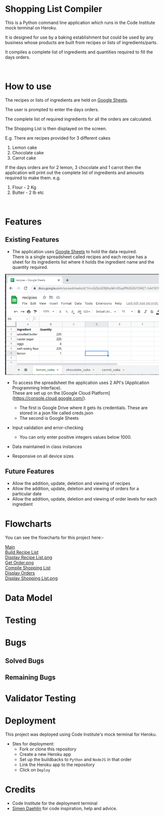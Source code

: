 <h1 >Shopping List Compiler</h1>

This is a Python command line application which runs in the Code Institute mock terminal on Heroku.

It is designed for use by a baking establishment but could be used by any business whose products are built from recipes or lists of ingredients/parts.

It compiles a complete list of ingredients and quantities required to fill the days orders.  

&nbsp;  

# How to use

The recipes or lists of ingredients are held on [Google Sheets]( https://en.wikipedia.org/wiki/Google_Sheets).  

The user is prompted to enter the days orders.

The complete list of required ingredients for all the orders are calculated.

The Shopping List is then displayed on the screen.

E.g. There are recipes provided for 3 different cakes
1. Lemon cake
2. Chocolate cake
3. Carrot cake

If the days orders are for 2 lemon, 3 chocolate and 1 carrot then the application will print out the complete list of ingredients and amounts required to make them.
e.g.
1. Flour - 2 Kg
2. Butter - 2 lb
etc

&nbsp; 

# Features

## Existing Features

- The application uses [Google Sheets]( https://en.wikipedia.org/wiki/Google_Sheets) to hold the data required.  
There is a single spreadsheet called recipes and each recipe has a sheet for its ingredients list where it holds the ingredient name and the quantity required.  

![recipes](docs/images/recipes.PNG)

- To access the spreadsheet the application uses 2 API's (Application Programming Interface).  
These are set up on the [Google Cloud Platform] (https://console.cloud.google.com/).
    - The first is Google Drive where it gets its credentials. These are stored in a json file called creds.json
    - The second is Google Sheets

- Input validation and error-checking
    - You can only enter positive integers values below 1000.  

- Data maintained in class instances  

- Responsive on all device sizes  


## Future Features

- Allow the addition, update, deletion and viewing of recipes
- Allow the addition, update, deletion and viewing of orders for a particular date
- Allow the addition, update, deletion and viewing of order levels for each ingredient

# Flowcharts
You can see the flowcharts for this project here:-  

[Main](docs/images/main.png)  
[Build Recipe List](docs/images/build_recipe_list.png)  
[Display Recipe List.png](docs/images/display_recipe_list.png)  
[Get Order.png](docs/images/get_order.png)  
[Compile Shopping List](docs/images/compile_shopping_list.png)  
[Display Orders](docs/images/display_orders.png)  
[Display Shopping List.png](docs/images/display_shopping_list.png)  



# Data Model

# Testing

# Bugs

## Solved Bugs

## Remaining Bugs

# Validator Testing

# Deployment

This project was deployed  using Code Institute's mock terminal for Heroku.

- Stes for deployment:
    - Fork or clone this repository 
    - Create a new Heroku app
    - Set up the buildbacks to <code>Python</code> and <code>NodeJS</code> in that order
    - Link the Heroku app to the repository
    - Click on <code>Deploy</code>


# Credits

* Code Institute for the deployment terminal
* [Simen Daehlin](https://github.com/Eventyret "Simen Daehlin") for code inspiration, help and advice.









